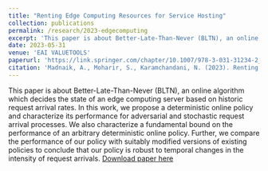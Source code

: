 ```yaml
---
title: "Renting Edge Computing Resources for Service Hosting"
collection: publications
permalink: /research/2023-edgecomputing
excerpt: 'This paper is about Better-Late-Than-Never (BLTN), an online algorithm which decides the state of an edge computing server based on historic request arrival rates. In this work, we propose a deterministic online policy and characterize its performance for adversarial and stochastic request arrival processes. We also characterize a fundamental bound on the performance of an arbitrary deterministic online policy. Further, we compare the performance of our policy with suitably modified versions of existing policies to conclude that our policy is robust to temporal changes in the intensity of request arrivals.'
date: 2023-05-31
venue: 'EAI VALUETOOLS'
paperurl: 'https://link.springer.com/chapter/10.1007/978-3-031-31234-2_17'
citation: 'Madnaik, A., Moharir, S., Karamchandani, N. (2023). Renting Edge Computing Resources for Service Hosting. In: Hyytiä, E., Kavitha, V. (eds) Performance Evaluation Methodologies and Tools. VALUETOOLS 2022. Lecture Notes of the Institute for Computer Sciences, Social Informatics and Telecommunications Engineering, vol 482. Springer, Cham. https://doi.org/10.1007/978-3-031-31234-2_17'
---
```

This paper is about Better-Late-Than-Never (BLTN), an online algorithm which decides the state of an edge computing server based on historic request arrival rates. In this work, we propose a deterministic online policy and characterize its performance for adversarial and stochastic request arrival processes. We also characterize a fundamental bound on the performance of an arbitrary deterministic online policy. Further, we compare the performance of our policy with suitably modified versions of existing policies to conclude that our policy is robust to temporal changes in the intensity of request arrivals.
[Download paper here](http://rockincroc.github.io/files/EdgeComputing_Valuetools2023.pdf)

<!-- Recommended citation: Madnaik, A., Moharir, S., Karamchandani, N. (2023). Renting Edge Computing Resources for Service Hosting. In: Hyytiä, E., Kavitha, V. (eds) Performance Evaluation Methodologies and Tools. VALUETOOLS 2022. Lecture Notes of the Institute for Computer Sciences, Social Informatics and Telecommunications Engineering, vol 482. Springer, Cham. https://doi.org/10.1007/978-3-031-31234-2_17 -->
